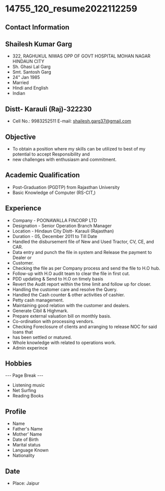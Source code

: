 # 14755_120_resume2022112259

## Contact Information



## Shailesh Kumar Garg

* 322, RAGHUKUL NIWAS OPP OF GOVT HOSPITAL MOHAN NAGAR HINDAUN CITY
* Sh. Ghasi Lal Garg
* Smt. Santosh Garg
* 24" Jan 1985
* Married
* Hindi and English
* Indian


## Distt- Karauli (Raj)-322230

* Cell No.: 9983252511 E-mail: shailesh.garg37@gmail.com


## Objective

* To obtain a position where my skills can be utilized to best of my potential to accept Responsibility and
* new challenges with enthusiasm and commitment.


## Academic Qualification

* Post-Graduation (PGDTP) from Rajasthan University
* Basic Knowledge of Computer (RS-CIT,)


## Experience

* Company - POONAWALLA FINCORP LTD
* Designation - Senior Operation Branch Manager
* Location - Hindaun City Distt- Karauli (Rajasthan)
* Duration - 05, December 2011 to Till Date
* Handled the disbursement file of New and Used Tractor, CV, CE, and CAR.
* Data entry and punch the file in system and Release the payment to Dealer or
* Customer.
* Checking the file as per Company process and send the file to H.O hub.
* Follow-up with H.O audit team to clear the file in first cut.
* PDD updating & Send to H.O on timely basis
* Revert the Audit report within the time limit and follow up for closer.
* Handling the customer care and resolve the Query.
* Handled the Cash counter & other activities of cashier.
* Petty cash management.
* Maintaining good relation with the customer and dealers.
* Generate Cibil & Highmark.
* Prepare external valuation bill on monthly basis.
* Co-ordination with processing vendors.
* Checking Foreclosure of clients and arranging to release NOC for said loans that
* has been settled or matured.
* Whole knowledge with related to operations work.
* Admin experince


## Hobbies

--- Page Break ---
* Listening music
* Net Surfing
* Reading Books


## Profile

* Name
* Father's Name
* Mother’ Name
* Date of Birth
* Marital status
* Language Known
* Nationality


## Date

* Place: Jaipur


